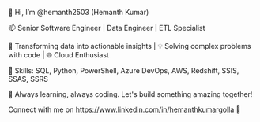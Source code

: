 <!---
hemanth2503/hemanth2503 is a ✨ special ✨ repository because its `README.md` (this file) appears on your GitHub profile.
You can click the Preview link to take a look at your changes.
--->

👋 Hi, I’m @hemanth2503 (Hemanth Kumar)
  
📫 Senior Software Engineer | Data Engineer | ETL Specialist

🚀 Transforming data into actionable insights | 💡 Solving complex problems with code | 🌐 Cloud Enthusiast

🔧 Skills: SQL, Python, PowerShell, Azure DevOps, AWS, Redshift, SSIS, SSAS, SSRS

🌱 Always learning, always coding. Let's build something amazing together!

Connect with me on https://www.linkedin.com/in/hemanthkumargolla 🤝
